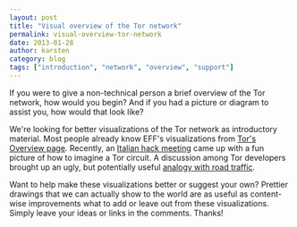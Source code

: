 ```yaml
---
layout: post
title: "Visual overview of the Tor network"
permalink: visual-overview-tor-network
date: 2013-01-28
author: karsten
category: blog
tags: ["introduction", "network", "overview", "support"]
---
```


If you were to give a non-technical person a brief overview of the Tor network, how would you begin? And if you had a picture or diagram to assist you, how would that look like?

We're looking for better visualizations of the Tor network as introductory material. Most people already know EFF's visualizations from [Tor's Overview page](https://www.torproject.org/about/overview.html.en#thesolution). Recently, an [Italian hack meeting](https://lists.torproject.org/pipermail/tor-talk/2013-January/027105.html) came up with a fun picture of how to imagine a Tor circuit. A discussion among Tor developers brought up an ugly, but potentially useful [analogy with road traffic](https://people.torproject.org/~karsten/tor-network-road-traffic.jpg).

Want to help make these visualizations better or suggest your own? Prettier drawings that we can actually show to the world are as useful as content-wise improvements what to add or leave out from these visualizations. Simply leave your ideas or links in the comments. Thanks!

